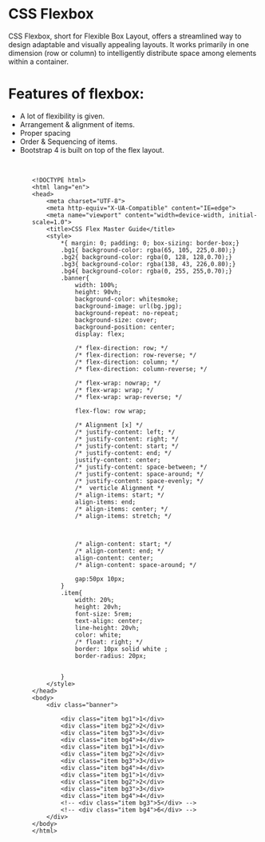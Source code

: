 # CSS Flexbox

CSS Flexbox, short for Flexible Box Layout, offers a streamlined way to design adaptable and visually appealing layouts. It works primarily in one dimension (row or column) to intelligently distribute space among elements within a container.

# Features of flexbox:

<ul>
    <li>A lot of flexibility is given.</li>
    <li>Arrangement & alignment of items.</li>
    <li>Proper spacing</li>
    <li>Order & Sequencing of items.</li>
    <li>Bootstrap 4 is built on top of the flex layout.</li>
<ul/>

<br/>
    
```
<!DOCTYPE html>
<html lang="en">
<head>
    <meta charset="UTF-8">
    <meta http-equiv="X-UA-Compatible" content="IE=edge">
    <meta name="viewport" content="width=device-width, initial-scale=1.0">
    <title>CSS Flex Master Guide</title>
    <style>
        *{ margin: 0; padding: 0; box-sizing: border-box;}
        .bg1{ background-color: rgba(65, 105, 225,0.80);}
        .bg2{ background-color: rgba(0, 128, 128,0.70);}
        .bg3{ background-color: rgba(138, 43, 226,0.80);}
        .bg4{ background-color: rgba(0, 255, 255,0.70);}
        .banner{ 
            width: 100%; 
            height: 90vh;
            background-color: whitesmoke;
            background-image: url(bg.jpg);
            background-repeat: no-repeat;
            background-size: cover;
            background-position: center;
            display: flex;
            
            /* flex-direction: row; */
            /* flex-direction: row-reverse; */
            /* flex-direction: column; */
            /* flex-direction: column-reverse; */
            
            /* flex-wrap: nowrap; */
            /* flex-wrap: wrap; */
            /* flex-wrap: wrap-reverse; */

            flex-flow: row wrap;

            /* Alignment [x] */
            /* justify-content: left; */
            /* justify-content: right; */
            /* justify-content: start; */
            /* justify-content: end; */
            justify-content: center;
            /* justify-content: space-between; */
            /* justify-content: space-around; */
            /* justify-content: space-evenly; */
            /*  verticle Alignment */
            /* align-items: start; */
            align-items: end;
            /* align-items: center; */
            /* align-items: stretch; */
            
            
            
            /* align-content: start; */
            /* align-content: end; */
            align-content: center;
            /* align-content: space-around; */
            
            gap:50px 10px;
        }
        .item{
            width: 20%;
            height: 20vh;
            font-size: 5rem;
            text-align: center;
            line-height: 20vh;
            color: white;
            /* float: right; */
            border: 10px solid white ;
            border-radius: 20px;
          
           
        }
    </style>
</head>
<body>
    <div class="banner">

        <div class="item bg1">1</div>
        <div class="item bg2">2</div>
        <div class="item bg3">3</div>
        <div class="item bg4">4</div>
        <div class="item bg1">1</div>
        <div class="item bg2">2</div>
        <div class="item bg3">3</div>
        <div class="item bg4">4</div>
        <div class="item bg1">1</div>
        <div class="item bg2">2</div>
        <div class="item bg3">3</div>
        <div class="item bg4">4</div>
        <!-- <div class="item bg3">5</div> -->
        <!-- <div class="item bg4">6</div> -->
    </div>
</body>
</html>

```

